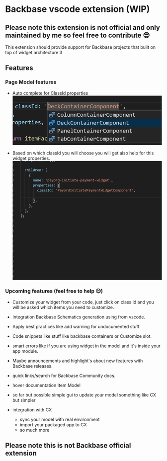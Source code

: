 # Backbase vscode extension (WIP)

## Please note this extension is not official and only maintained by me so feel free to contribute 😎

This extension should provide support for Backbase projects that built on top of widget architecture 3

## Features

### Page Model features

- Auto complete for ClassId properties
  ![Backbase Preview](https://github.com/alyahmedaly/Backbase-vscode-extension/blob/master/images/autocomplete.png?raw=true 'auto complete')

- Based on which classId you will choose you will get also help for this widget properties.
  ![Backbase Preview](https://github.com/alyahmedaly/Backbase-vscode-extension/blob/master/images/auto-complete-props.gif?raw=true 'auto complete properties')

### Upcoming features (feel free to help 😊)

- Customize your widget from your code, just click on class id and you will be asked which items you need to customize.

- Integration Backbase Schematics generation using from vscode.

- Apply best practices like add warning for undocumented stuff.

- Code snippets like stuff like backbase containers or Customize slot.

- smart errors like if you are using widget in the model and it's inside your app module.

- Maybe announcements and highlight's about new features with Backbase releases.

- quick links/search for Backbase Community docs.

- hover documentation Item Model

- so far but possible simple gui to update your model something like CX but simpler

- integration with CX

  - sync your model with real environment
  - import your packaged app to CX
  - so much more

## Please note this is not Backbase official extension
